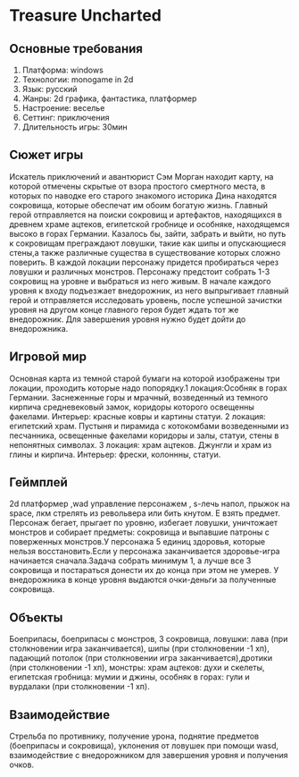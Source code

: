 # Treasure Uncharted
## Основные требования
1.	Платформа: windows
2.	Технологии: monogame in 2d
3.	Язык: русский
4.	Жанры: 2d графика, фантастика, платформер
5.	Настроение: веселье
6.	Сеттинг: приключения
7.	Длительность игры: 30мин
## Сюжет игры
Искатель приключений и авантюрист Сэм Морган находит карту, на которой отмечены скрытые от взора простого смертного места, в которых по наводке его старого знакомого историка Дина находятся сокровища, которые обеспечат им обоим богатую жизнь. Главный герой отправляется на поиски сокровищ и артефактов, находящихся в древнем храме ацтеков, египетской гробнице и особняке, находящемся высоко в горах Германии. Казалось бы,  зайти, забрать и выйти, но путь к сокровищам преграждают ловушки, такие как шипы и опускающиеся стены,а также различные существа в существование которых сложно поверить. В каждой локации персонажу придется пробираться через ловушки и различных монстров. Персонажу предстоит собрать 1-3 сокровищ на уровне и выбраться из него живым. В начале каждого уровня к входу подъезжает внедорожник, из него выпрыгивает главный герой и отправляется исследовать уровень, после успешной зачистки уровня на другом конце главного героя будет ждать тот же внедорожник. Для завершения уровня нужно будет дойти до внедорожника.
## Игровой мир
Основная карта из темной старой бумаги на которой изображены три локации, проходить которые надо попорядку.1 локация:Особняк в горах Германии. Заснеженные горы и мрачный, возведенный из темного кирпича средневековый замок, коридоры которого освещенны факелами. Интерьер: красные ковры и картины статуи. 2 локация: египетский храм. Пустыня и пирамида с котокомбами возведенными из песчанника, освещенные факелами коридоры и залы, статуи, стены в непонятных символах. 3 локация: храм ацтеков. Джунгли и храм из глины и кирпича. Интерьер: фрески, колоннны, статуи.
## Геймплей
2d платформер ,wad управление персонажем , s-лечь напол, прыжок на space, лкм стрелять из револьвера или бить кнутом. E взять предмет. Персонаж бегает, прыгает по уровню, избегает ловушки, уничтожает монстров и собирает предметы: сокровища и выпавшие патроны с поверженных монстров.У персонажа 5 единиц здоровья, которые нельзя восстановить.Если у персонажа заканчивается здоровье-игра начинается сначала.Задача собрать минимум 1, а лучше все 3 сокровища и постараться донести их до конца при этом не умерев. У внедорожника в конце уровня выдаются очки-деньги за полученные сокровища.
## Объекты
Боеприпасы, боеприпасы с монстров, 3  сокровища, ловушки: лава (при столкновении игра заканчивается), шипы (при столкновении -1 хп), падающий потолок (при столкновении игра заканчивается),дротики (при столкновении -1 хп), монстры: храм ацтеков: духи и скелеты, египетская гробница: мумии и джины, особняк в горах: гули и вурдалаки (при столкновении -1 хп).
## Взаимодействие
Cтрельба по противнику, получение урона, поднятие предметов (боеприпасы и сокровища), уклонения от ловушек при помощи wasd, взаимодействие с внедорожником для завершения уровня и получения очков.
